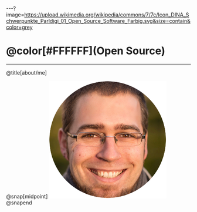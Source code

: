 ---?image=https://upload.wikimedia.org/wikipedia/commons/7/7c/Icon_DINA_Schwerpunkte_Parldigi_01_Open_Source_Software_Farbig.svg&size=contain&color=grey

# @color[#FFFFFF](**Open Source**)

---
@title[about/me]

@snap[midpoint]
![me](https://github.com/MarkusTiede/about/raw/master/img/me-circle.png)
@snapend
